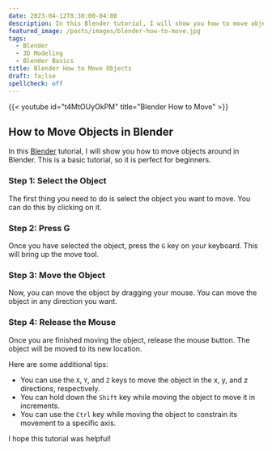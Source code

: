 ```yaml
---
date: 2023-04-12T8:30:00-04:00
description: In this Blender tutorial, I will show you how to move objects around in Blender. This is a basic tutorial, so it is perfect for beginners.
featured_image: /posts/images/blender-how-to-move.jpg
tags:
  - Blender
  - 3D Modeling
  - Blender Basics
title: Blender How to Move Objects
draft: fa;lse
spellcheck: off
---
```


{{< youtube id="t4MtOUyOkPM" title="Blender How to Move" >}}

## How to Move Objects in Blender

In this [Blender](../3d-modeling/blender/blender.md) tutorial, I will show you how to move objects around in Blender. This is a basic tutorial, so it is perfect for beginners.

### Step 1: Select the Object

The first thing you need to do is select the object you want to move. You can do this by clicking on it.

### Step 2: Press G

Once you have selected the object, press the `G` key on your keyboard. This will bring up the move tool.

### Step 3: Move the Object

Now, you can move the object by dragging your mouse. You can move the object in any direction you want.

### Step 4: Release the Mouse

Once you are finished moving the object, release the mouse button. The object will be moved to its new location.

Here are some additional tips:

- You can use the `X`, `Y`, and `Z` keys to move the object in the x, y, and z directions, respectively.
- You can hold down the `Shift` key while moving the object to move it in increments.
- You can use the `Ctrl` key while moving the object to constrain its movement to a specific axis.

I hope this tutorial was helpful!

